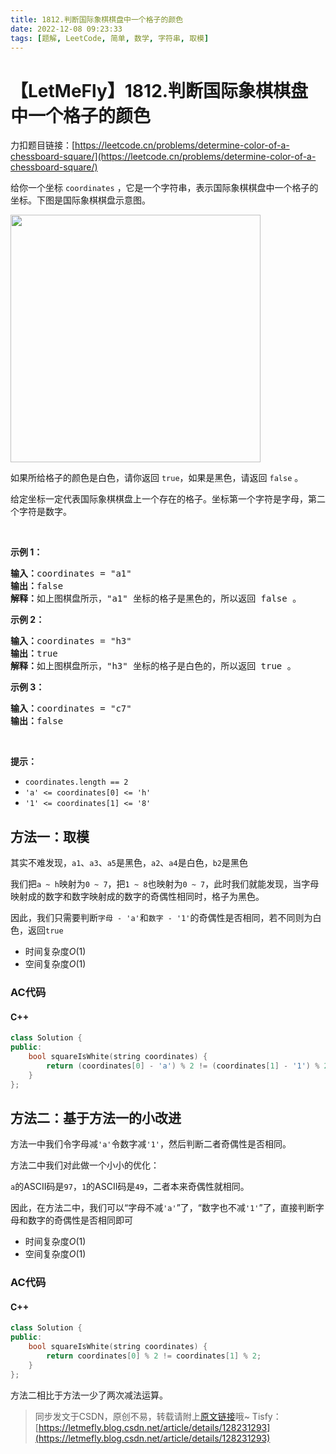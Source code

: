 ```yaml
---
title: 1812.判断国际象棋棋盘中一个格子的颜色
date: 2022-12-08 09:23:33
tags: [题解, LeetCode, 简单, 数学, 字符串, 取模]
---
```


# 【LetMeFly】1812.判断国际象棋棋盘中一个格子的颜色

力扣题目链接：[https://leetcode.cn/problems/determine-color-of-a-chessboard-square/](https://leetcode.cn/problems/determine-color-of-a-chessboard-square/)

<p>给你一个坐标 <code>coordinates</code> ，它是一个字符串，表示国际象棋棋盘中一个格子的坐标。下图是国际象棋棋盘示意图。</p>

<p><img alt="" src="https://assets.leetcode-cn.com/aliyun-lc-upload/uploads/2021/04/03/chessboard.png" style="width: 400px; height: 396px;" /></p>

<p>如果所给格子的颜色是白色，请你返回 <code>true</code>，如果是黑色，请返回 <code>false</code> 。</p>

<p>给定坐标一定代表国际象棋棋盘上一个存在的格子。坐标第一个字符是字母，第二个字符是数字。</p>

<p> </p>

<p><strong>示例 1：</strong></p>

<pre>
<b>输入：</b>coordinates = "a1"
<b>输出：</b>false
<b>解释：</b>如上图棋盘所示，"a1" 坐标的格子是黑色的，所以返回 false 。
</pre>

<p><strong>示例 2：</strong></p>

<pre>
<b>输入：</b>coordinates = "h3"
<b>输出：</b>true
<b>解释：</b>如上图棋盘所示，"h3" 坐标的格子是白色的，所以返回 true 。
</pre>

<p><strong>示例 3：</strong></p>

<pre>
<b>输入：</b>coordinates = "c7"
<b>输出：</b>false
</pre>

<p> </p>

<p><strong>提示：</strong></p>

<ul>
	<li><code>coordinates.length == 2</code></li>
	<li><code>'a' <= coordinates[0] <= 'h'</code></li>
	<li><code>'1' <= coordinates[1] <= '8'</code></li>
</ul>


    
## 方法一：取模

其实不难发现，```a1```、```a3```、```a5```是黑色，```a2```、```a4```是白色，```b2```是黑色

我们把```a ~ h```映射为```0 ~ 7```，把```1 ~ 8```也映射为```0 ~ 7```，此时我们就能发现，当字母映射成的数字和数字映射成的数字的奇偶性相同时，格子为黑色。

因此，我们只需要判断```字母 - 'a'```和```数字 - '1'```的奇偶性是否相同，若不同则为白色，返回```true```

+ 时间复杂度$O(1)$
+ 空间复杂度$O(1)$

### AC代码

#### C++

```cpp
class Solution {
public:
    bool squareIsWhite(string coordinates) {
        return (coordinates[0] - 'a') % 2 != (coordinates[1] - '1') % 2;
    }
};
```

## 方法二：基于方法一的小改进

方法一中我们令字母减```'a'```令数字减```'1'```，然后判断二者奇偶性是否相同。

方法二中我们对此做一个小小的优化：

```a```的ASCII码是```97```，```1```的ASCII码是```49```，二者本来奇偶性就相同。

因此，在方法二中，我们可以“字母不减```'a'```”了，“数字也不减```'1'```”了，直接判断字母和数字的奇偶性是否相同即可

+ 时间复杂度$O(1)$
+ 空间复杂度$O(1)$

### AC代码

#### C++

```cpp
class Solution {
public:
    bool squareIsWhite(string coordinates) {
        return coordinates[0] % 2 != coordinates[1] % 2;
    }
};
```

方法二相比于方法一少了两次减法运算。

> 同步发文于CSDN，原创不易，转载请附上[原文链接](https://blog.letmefly.xyz/2022/12/08/LeetCode%201812.%E5%88%A4%E6%96%AD%E5%9B%BD%E9%99%85%E8%B1%A1%E6%A3%8B%E6%A3%8B%E7%9B%98%E4%B8%AD%E4%B8%80%E4%B8%AA%E6%A0%BC%E5%AD%90%E7%9A%84%E9%A2%9C%E8%89%B2/)哦~
> Tisfy：[https://letmefly.blog.csdn.net/article/details/128231293](https://letmefly.blog.csdn.net/article/details/128231293)
